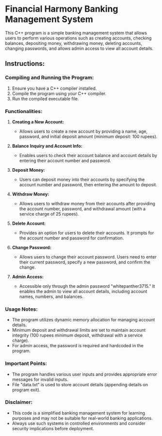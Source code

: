 # Financial Harmony Banking Management System

This C++ program is a simple banking management system that allows users to perform various operations such as creating accounts, checking balances, depositing money, withdrawing money, deleting accounts, changing passwords, and allows admin access to view all account details.

## Instructions:

### Compiling and Running the Program:

1. Ensure you have a C++ compiler installed.
2. Compile the program using your C++ compiler.
3. Run the compiled executable file.

### Functionalities:

1. **Creating a New Account:**
   - Allows users to create a new account by providing a name, age, password, and initial deposit amount (minimum deposit: 100 rupees).

2. **Balance Inquiry and Account Info:**
   - Enables users to check their account balance and account details by entering their account number and password.

3. **Deposit Money:**
   - Users can deposit money into their accounts by specifying the account number and password, then entering the amount to deposit.

4. **Withdraw Money:**
   - Allows users to withdraw money from their accounts after providing the account number, password, and withdrawal amount (with a service charge of 25 rupees).

5. **Delete Account:**
   - Provides an option for users to delete their accounts. It prompts for the account number and password for confirmation.

6. **Change Password:**
   - Allows users to change their account password. Users need to enter their current password, specify a new password, and confirm the change.

7. **Admin Access:**
   - Accessible only through the admin password "whitepanther3715." It enables the admin to view all account details, including account names, numbers, and balances.

### Usage Notes:

- The program utilizes dynamic memory allocation for managing account details.
- Minimum deposit and withdrawal limits are set to maintain account integrity (100 rupees minimum deposit, withdrawal with a service charge).
- For admin access, the password is required and hardcoded in the program.

### Important Points:

- The program handles various user inputs and provides appropriate error messages for invalid inputs.
- File "data.txt" is used to store account details (appending details on program exit).

### Disclaimer:

- This code is a simplified banking management system for learning purposes and may not be suitable for real-world banking applications.
- Always use such systems in controlled environments and consider security implications before deployment.
